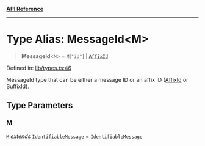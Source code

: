 [**API Reference**](../README.md)

***

# Type Alias: MessageId\<M\>

> **MessageId**\<`M`\> = `M`\[`"id"`\] \| [`AffixId`](AffixId.md)

Defined in: [lib/types.ts:46](https://github.com/wix-incubator/chat-viewer/blob/02a795dfb1f4afb798b242c8d48be2ac71542a65/lib/types.ts#L46)

MessageId type that can be either a message ID or an affix ID ([AffixId](AffixId.md) or [SuffixId](SuffixId.md)).

## Type Parameters

### M

`M` *extends* [`IdentifiableMessage`](IdentifiableMessage.md) = [`IdentifiableMessage`](IdentifiableMessage.md)

